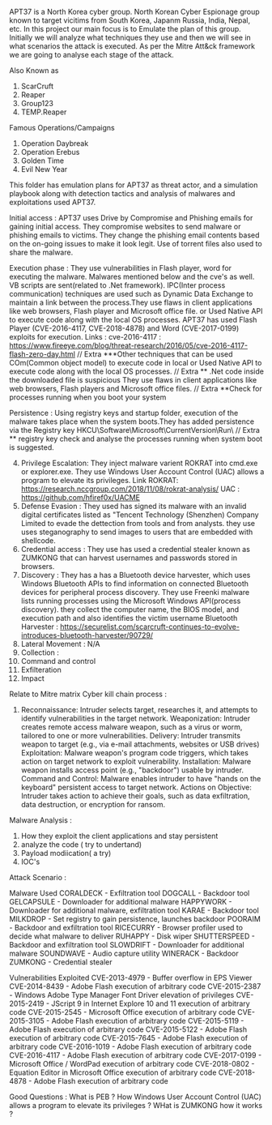 APT37 is a North Korea cyber group. North Korean Cyber Espionage group known to target vicitims from South Korea, Japanm Russia, India, Nepal, etc. In this project our main focus is to Emulate the plan of this group. Initially we will analyze what techniques they use and then we will see in what scenarios the attack is executed. As per the Mitre Att&ck framework we are going to analyse each stage of the attack.

Also Known as
 1. ScarCruft
 2. Reaper
 3. Group123
 4. TEMP.Reaper

Famous Operations/Campaigns
1. Operation Daybreak
2. Operation Erebus
3. Golden Time
4. Evil New Year

This folder has emulation plans for APT37 as threat actor, and a simulation playbook along with detection tactics and analysis of malwares and exploitations used APT37.

Initial access : APT37 uses Drive by Compromise and Phishing emails for gaining initial access. They compromise websites to send malware or phishing emails to victims. They change the phishing email contents based on the on-going issues to make it look legit. Use of torrent files also used to share the malware.

Execution phase : They use vulnerabilities in Flash player, word for executing the malware. Malwares mentioned below and the cve's as well. VB scripts are sent(related to .Net framework). IPC(Inter process communication) techniques are used such as Dynamic Data Exchange to maintain a link between the process.They use flaws in client applications like web browsers, Flash player and Microsoft office file. or Used Native API to execute code along with the local OS processes. APT37 has used Flash Player (CVE-2016-4117, CVE-2018-4878) and Word (CVE-2017-0199) exploits for execution. 
Links : 
cve-2016-4117 : https://www.fireeye.com/blog/threat-research/2016/05/cve-2016-4117-flash-zero-day.html
// Extra ***Other techniques that can be used COm(Common object model) to execute code in local or Used Native API to execute code along with the local OS processes. // Extra ** .Net code inside the downloaded file is suspicious They use flaws in client applications like web browsers, Flash players and Microsoft office files. // Extra **Check for processes running when you boot your system

Persistence : Using registry keys and startup folder, execution of the malware takes place when the system boots.They has added persistence via the Registry key HKCU\Software\Microsoft\CurrentVersion\Run\ // Extra ** registry key check and analyse the processes running when system boot is suggested. 

4. Privilege Escalation: They inject malware varient ROKRAT into cmd.exe or explorer.exe. They use Windows User Account Control (UAC) allows a program to elevate its privileges.
Link 
ROKRAT: https://research.nccgroup.com/2018/11/08/rokrat-analysis/
UAC : https://github.com/hfiref0x/UACME
5. Defense Evasion : They used has signed its malware with an invalid digital certificates listed as "Tencent Technology (Shenzhen) Company Limited to evade the dettection from tools and from analysts. they use  uses steganography to send images to users that are embedded with shellcode.
6. Credential access : They use has used a credential stealer known as ZUMKONG that can harvest usernames and passwords stored in browsers.
7. Discovery : They has a has a Bluetooth device harvester, which uses Windows Bluetooth APIs to find information on connected Bluetooth devices for peripheral process discovery. They use Freenki malware lists running processes using the Microsoft Windows API(process discovery). they collect the computer name, the BIOS model, and execution path and also identifies the victim username
Bluetooth Harvester : https://securelist.com/scarcruft-continues-to-evolve-introduces-bluetooth-harvester/90729/
8. Lateral Movement : N/A
10. Collection : 
11. Command and control
12. Exfilteration
13. Impact


Relate to Mitre matrix
Cyber kill chain process :
1. Reconnaissance: Intruder selects target, researches it, and attempts to identify vulnerabilities in the target network.
Weaponization: Intruder creates remote access malware weapon, such as a virus or worm, tailored to one or more vulnerabilities.
Delivery: Intruder transmits weapon to target (e.g., via e-mail attachments, websites or USB drives)
Exploitation: Malware weapon's program code triggers, which takes action on target network to exploit vulnerability.
Installation: Malware weapon installs access point (e.g., "backdoor") usable by intruder.
Command and Control: Malware enables intruder to have "hands on the keyboard" persistent access to target network.
Actions on Objective: Intruder takes action to achieve their goals, such as data exfiltration, data destruction, or encryption for ransom.

Malware Analysis :
1. How they exploit the client applications and stay persistent
2. analyze the code ( try to undertand)
3. Payload modiication( a try)
4. IOC's 

Attack Scenario :



Malware Used
CORALDECK - Exfiltration tool
DOGCALL - Backdoor tool
GELCAPSULE - Downloader for additional malware
HAPPYWORK - Downloader for additional malware, exfiltration tool
KARAE - Backdoor tool
MILKDROP - Set registry to gain persistence, launches backdoor
POORAIM - Backdoor and exfiltration tool
RICECURRY - Browser profiler used to decide what malware to deliver
RUHAPPY - Disk wiper
SHUTTERSPEED - Backdoor and exfiltration tool
SLOWDRIFT - Downloader for additional malware
SOUNDWAVE - Audio capture utility
WINERACK - Backdoor
ZUMKONG - Credential stealer

Vulnerabilities Exploited
 CVE-2013-4979 - Buffer overflow in EPS Viewer
 CVE-2014-8439 - Adobe Flash execution of arbitrary code
 CVE-2015-2387 - Windows Adobe Type Manager Font Driver elevation of privileges
 CVE-2015-2419 - JScript 9 in Internet Explore 10 and 11 execution of arbitrary code
 CVE-2015-2545 - Microsoft Office execution of arbitrary code
 CVE-2015-3105 - Adobe Flash execution of arbitrary code
 CVE-2015-5119 - Adobe Flash execution of arbitrary code
 CVE-2015-5122 - Adobe Flash execution of arbitrary code
 CVE-2015-7645 - Adobe Flash execution of arbitrary code
 CVE-2016-1019 - Adobe Flash execution of arbitrary code
 CVE-2016-4117 - Adobe Flash execution of arbitrary code
 CVE-2017-0199 - Microsoft Office / WordPad execution of arbitrary code
 CVE-2018-0802 - Equation Editor in Microsoft Office execution of arbitrary code
 CVE-2018-4878 - Adobe Flash execution of arbitrary code
 
 
 Good Questions :
 What is PEB ?
 How Windows User Account Control (UAC) allows a program to elevate its privileges ?
 WHat is ZUMKONG how it works ?
